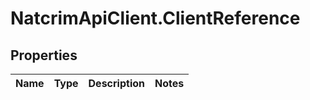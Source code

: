 # NatcrimApiClient.ClientReference

## Properties

Name | Type | Description | Notes
------------ | ------------- | ------------- | -------------


